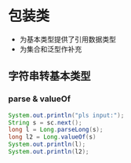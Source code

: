 # 包装类

- 为基本类型提供了引用数据类型
- 为集合和泛型作补充

## 字符串转基本类型

### parse & valueOf

```java
System.out.println("pls input:");
String s = sc.next();
long l = Long.parseLong(s);
long l2 = Long.valueOf(s)
System.out.println(l);
System.out.println(l2);
```
